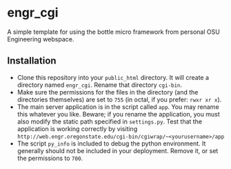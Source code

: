 # engr_cgi
A simple template for using the bottle micro framework from personal OSU Engineering webspace.

## Installation
* Clone this repository into your `public_html` directory. It will create a directory named `engr_cgi`. Rename that directory `cgi-bin`.
* Make sure the permissions for the files in the directory (and the directories themselves) are set to `755` (in octal, if you prefer: `rwxr xr x`).
* The main server application is in the script called `app`. You may rename this whatever you like. Beware; if you rename the application, you must also modify the static path specified in `settings.py`. Test that the application is working correctly by visiting `http://web.engr.oregonstate.edu/cgi-bin/cgiwrap/~<yourusername>/app`
* The script `py_info` is included to debug the python environment. It generally should not be included in your deployment. Remove it, or set the permissions to `700`.